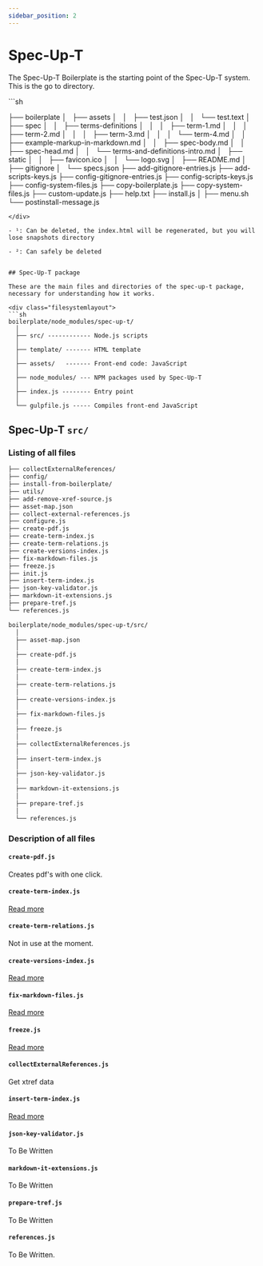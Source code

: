 ```yaml
---
sidebar_position: 2
---
```


# Spec-Up-T

The Spec-Up-T Boilerplate is the starting point of the Spec-Up-T system. This is the go to directory.

<div class="filesystemlayout">
```sh

├── boilerplate
│   ├── assets
│   │   ├── test.json
│   │   └── test.text
│   ├── spec
│   │   ├── terms-definitions
│   │   │   ├── term-1.md
│   │   │   ├── term-2.md
│   │   │   ├── term-3.md
│   │   │   └── term-4.md
│   │   ├── example-markup-in-markdown.md
│   │   ├── spec-body.md
│   │   ├── spec-head.md
│   │   └── terms-and-definitions-intro.md
│   ├── static
│   │   ├── favicon.ico
│   │   └── logo.svg
│   ├── README.md
│   ├── gitignore
│   └── specs.json
├── add-gitignore-entries.js
├── add-scripts-keys.js
├── config-gitignore-entries.js
├── config-scripts-keys.js
├── config-system-files.js
├── copy-boilerplate.js
├── copy-system-files.js
├── custom-update.js
├── help.txt
├── install.js
│
├── menu.sh
└── postinstall-message.js




```
</div>

- ¹: Can be deleted, the index.html will be regenerated, but you will lose snapshots directory

- ²: Can safely be deleted


## Spec-Up-T package

These are the main files and directories of the spec-up-t package, necessary for understanding how it works.

<div class="filesystemlayout">
```sh
boilerplate/node_modules/spec-up-t/
  │
  ├── src/ ------------ Node.js scripts
  │
  ├── template/ ------- HTML template
  │
  ├── assets/   ------- Front-end code: JavaScript
  │
  ├── node_modules/ --- NPM packages used by Spec-Up-T
  │
  ├── index.js -------- Entry point
  │
  └── gulpfile.js ----- Compiles front-end JavaScript
```
</div>

## Spec-Up-T `src/`

### Listing of all files

<div class="filesystemlayout">

```sh
├── collectExternalReferences/
├── config/
├── install-from-boilerplate/
├── utils/
├── add-remove-xref-source.js
├── asset-map.json
├── collect-external-references.js
├── configure.js
├── create-pdf.js
├── create-term-index.js
├── create-term-relations.js
├── create-versions-index.js
├── fix-markdown-files.js
├── freeze.js
├── init.js
├── insert-term-index.js
├── json-key-validator.js
├── markdown-it-extensions.js
├── prepare-tref.js
└── references.js
```




```sh
boilerplate/node_modules/spec-up-t/src/
  │
  ├── asset-map.json
  │
  ├── create-pdf.js
  │
  ├── create-term-index.js
  │
  ├── create-term-relations.js
  │
  ├── create-versions-index.js
  │
  ├── fix-markdown-files.js
  │
  ├── freeze.js
  │
  ├── collectExternalReferences.js
  │
  ├── insert-term-index.js
  │
  ├── json-key-validator.js
  │
  ├── markdown-it-extensions.js
  │
  ├── prepare-tref.js
  │
  └── references.js

```

</div>

### Description of all files

#### `create-pdf.js`

Creates pdf's with one click.

#### `create-term-index.js`

[Read more](../workflow-abstraction.md#create-term-indexjs)

#### `create-term-relations.js`

Not in use at the moment.

#### `create-versions-index.js`

[Read more](../workflow-abstraction.md#create-versions-indexjs)

#### `fix-markdown-files.js`

[Read more](../workflow-abstraction.md#fix-markdown-filesjs)

#### `freeze.js`

[Read more](../workflow-abstraction.md#menu-option-8-freeze-specification)

#### `collectExternalReferences.js`

Get xtref data

#### `insert-term-index.js`

[Read more](../workflow-abstraction.md#insert-term-indexjs)

#### `json-key-validator.js`

To Be Written

#### `markdown-it-extensions.js`

To Be Written

#### `prepare-tref.js`

To Be Written

#### `references.js`

To Be Written.